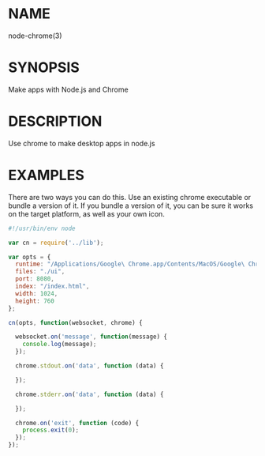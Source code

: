 
# NAME
node-chrome(3)

# SYNOPSIS
Make apps with Node.js and Chrome

# DESCRIPTION
Use chrome to make desktop apps in node.js

# EXAMPLES
There are two ways you can do this. Use an existing chrome executable or bundle
a version of it. If you bundle a version of it, you can be sure it works on the
target platform, as well as your own icon.

```js
#!/usr/bin/env node

var cn = require('../lib');

var opts = {
  runtime: "/Applications/Google\ Chrome.app/Contents/MacOS/Google\ Chrome",
  files: "./ui",
  port: 8080,
  index: "/index.html",
  width: 1024,
  height: 760
};

cn(opts, function(websocket, chrome) {

  websocket.on('message', function(message) {
    console.log(message);
  });

  chrome.stdout.on('data', function (data) {

  });

  chrome.stderr.on('data', function (data) {

  });

  chrome.on('exit', function (code) {
    process.exit(0);
  });
});

```
